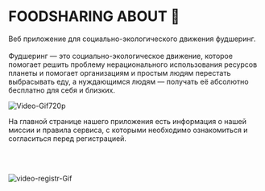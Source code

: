 




# FOODSHARING ABOUT 🥑

Веб приложение для социально-экологического движения фудшеринг. 
<br/>
<br/>
Фудшеринг — это социально-экологическое движение, которое помогает решить проблему нерационального использования ресурсов планеты и помогает организациям и простым людям перестать выбрасывать еду, а нуждающимся людям — получать её абсолютно бесплатно для себя и близких.


![Video-Gif720p](https://user-images.githubusercontent.com/74073463/115406975-554cf400-a1f8-11eb-9bde-af02fe599781.gif)


На главной странице нашего приложения есть информация о нашей миссии  и правила сервиса, с которыми необходимо ознакомиться и согласиться перед регистрацией.

<br/>
<br/>

![video-registr-Gif](https://user-images.githubusercontent.com/64028251/115427558-3bb4a800-a20a-11eb-9902-00115f5f9d79.gif)
